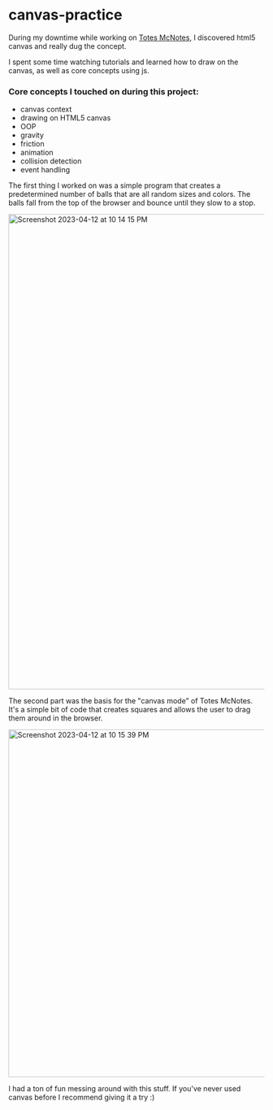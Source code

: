 # canvas-practice

During my downtime while working on [Totes McNotes](https://github.com/parrottjrs/totes-mcnotes), I discovered html5 canvas and really dug the concept. 

I spent some time watching tutorials and learned how to draw on the canvas, as well as core concepts using js.

### Core concepts I touched on during this project:
- canvas context
- drawing on HTML5 canvas
- OOP
- gravity
- friction
- animation
- collision detection
- event handling

The first thing I worked on was a simple program that creates a predetermined number of balls that are all random sizes and colors. The balls fall from the top of the browser and bounce until they slow to a stop.

<img width="935" alt="Screenshot 2023-04-12 at 10 14 15 PM" src="https://user-images.githubusercontent.com/124001846/231623580-82d0b1cc-c88a-494a-a4f7-54f3c2e23b57.png">

The second part was the basis for the "canvas mode" of Totes McNotes. It's a simple bit of code that creates squares and allows the user to drag them around in the browser.

<img width="684" alt="Screenshot 2023-04-12 at 10 15 39 PM" src="https://user-images.githubusercontent.com/124001846/231624342-504c64a5-ce90-49fd-839d-b66b226204a1.png">

I had a ton of fun messing around with this stuff. If you've never used canvas before I recommend giving it a try :)
